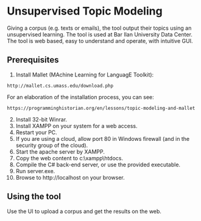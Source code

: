 # Unsupervised Topic Modeling

Giving a corpus (e.g. texts or emails), the tool output their topics using an unsupervised learning. The tool is used at Bar Ilan University Data Center. The tool is web based, easy to understand and operate, with intuitive GUI.

## Prerequisites

1. Install Mallet (MAchine Learning for LanguagE Toolkit):
```
http://mallet.cs.umass.edu/download.php
```
For an elaboration of the installation process, you can see:
```
https://programminghistorian.org/en/lessons/topic-modeling-and-mallet
```
2. Install 32-bit Winrar.
3. Install XAMPP on your system for a web access.
4. Restart your PC.
5. If you are using a cloud, allow port 80 in Windows firewall (and in the security group of the cloud).
6. Start the apache server by XAMPP.
7. Copy the web content to c:\xampp\htdocs.
8. Compile the C# back-end server, or use the provided executable.
9. Run server.exe.
10. Browse to http://localhost on your browser.

## Using the tool

Use the UI to upload a corpus and get the results on the web.
